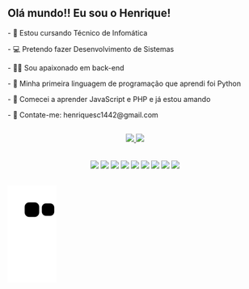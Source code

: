 ## Olá mundo!! Eu sou o Henrique!

<p>- 🎒 Estou cursando Técnico de Infomática</p>
<p>- 💻 Pretendo fazer Desenvolvimento de Sistemas</p>
<p>- 👨‍💻 Sou apaixonado em back-end</p>
<p>- 🐍 Minha primeira linguagem de programação que aprendi foi Python</p>
<p>- 🐘 Comecei a aprender JavaScript e PHP e já estou amando</p>
<p>- 📧 Contate-me: henriquesc1442@gmail.com</p>

##

<div align="center">
  <a href="https://github.com/Henrique-sc">
  <img height="200em" src="https://github-readme-stats.vercel.app/api?username=Henrique-Sc&show_icons=true&theme=dark&include_all_commits=true&count_private=true"/>
  <img height="200em" src="https://github-readme-stats.vercel.app/api/top-langs/?username=Henrique-Sc&layout=compact&langs_count=7&theme=dark"/>
  </a>
</div>
  
<br>
  
<div style="display: inline_block" align="center"><br>
  <img src="https://cdn.jsdelivr.net/gh/devicons/devicon/icons/html5/html5-original.svg" width="45px">
  <img src="https://cdn.jsdelivr.net/gh/devicons/devicon/icons/css3/css3-original.svg" width="45px">
  <img src="https://cdn.jsdelivr.net/gh/devicons/devicon/icons/javascript/javascript-original.svg" width="45px">
  <img src="https://cdn.jsdelivr.net/gh/devicons/devicon/icons/python/python-original.svg" width="45px">
  <img src="https://cdn.jsdelivr.net/gh/devicons/devicon/icons/android/android-plain.svg" width="45px">
  <img src="https://cdn.jsdelivr.net/gh/devicons/devicon/icons/php/php-original.svg" width="45px">
  <img src="https://cdn.jsdelivr.net/gh/devicons/devicon/icons/mysql/mysql-original.svg" width="45px">
  <img src="https://cdn.jsdelivr.net/gh/devicons/devicon/icons/godot/godot-original.svg" width="45px"/>
  <img src="https://cdn.jsdelivr.net/gh/devicons/devicon/icons/canva/canva-original.svg" width="45px"/>
</div>
  
##

![Snake animation](https://github.com/Henrique-Sc/henrique-sc/blob/output/github-contribution-grid-snake.svg)
